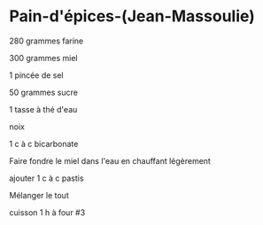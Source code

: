 # Pain-d'épices-\(Jean-Massoulie\)

280 grammes farine

300 grammes miel

1 pincée de sel

50 grammes sucre

1 tasse à thé d'eau

noix

1 c à c bicarbonate

Faire fondre le miel dans l'eau en chauffant légèrement

ajouter 1 c à c pastis

Mélanger le tout

cuisson 1 h à four \#3


